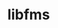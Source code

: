 ---
title: "libfms"
layout: cache
categories: [package, develop]
meta: {"compilers": ["gcc@11.1.0", "gcc@11.4.0", "gcc@9.4.0"], "num_specs": 110, "num_specs_by_stack": {"data-vis-sdk": 92, "e4s": 18, "root": 110}, "oss": ["ubuntu20.04", "ubuntu22.04"], "platforms": ["linux"], "stacks": ["data-vis-sdk", "e4s", "root"], "targets": ["x86_64_v3"], "versions": ["0.2.0"]}
spec_details: [{"compiler": "gcc@11.1.0", "hash": "2gho34reh2r6p2jvcjfxm7j2rqfm5c5g", "os": "ubuntu20.04", "platform": "linux", "size": "-", "stacks": ["data-vis-sdk", "root"], "target": "x86_64_v3", "variants": ["build_system=cmake", "build_type=Release", "commit=a66cb96711cc404c411f1bf07ca8db09b6f894eb", "+conduit", "generator=make", "~ipo", "+shared"], "versions": ["0.2.0"]}, {"compiler": "gcc@11.1.0", "hash": "2sx6s3rtkbedugdvjqwxateat4e77qrj", "os": "ubuntu20.04", "platform": "linux", "size": "-", "stacks": ["data-vis-sdk", "root"], "target": "x86_64_v3", "variants": ["build_system=cmake", "build_type=Release", "+conduit", "generator=make", "~ipo", "+shared"], "versions": ["0.2.0"]}, {"compiler": "gcc@11.1.0", "hash": "33hjutrzxirla2bgitlntfcy5vfyd6ok", "os": "ubuntu20.04", "platform": "linux", "size": "-", "stacks": ["data-vis-sdk", "root"], "target": "x86_64_v3", "variants": ["build_system=cmake", "build_type=Release", "+conduit", "generator=make", "~ipo", "+shared"], "versions": ["0.2.0"]}, {"compiler": "gcc@11.1.0", "hash": "3blqeh3mz4hsdxyeewwdg6tjd5i3vx3y", "os": "ubuntu20.04", "platform": "linux", "size": "-", "stacks": ["data-vis-sdk", "root"], "target": "x86_64_v3", "variants": ["build_system=cmake", "build_type=Release", "commit=a66cb96711cc404c411f1bf07ca8db09b6f894eb", "+conduit", "generator=make", "~ipo", "+shared"], "versions": ["0.2.0"]}, {"compiler": "gcc@11.1.0", "hash": "3ehjlveqn4dhuvrp3rkuonjttwkjd7g2", "os": "ubuntu20.04", "platform": "linux", "size": "-", "stacks": ["data-vis-sdk", "root"], "target": "x86_64_v3", "variants": ["build_system=cmake", "build_type=Release", "commit=a66cb96711cc404c411f1bf07ca8db09b6f894eb", "+conduit", "generator=make", "~ipo", "+shared"], "versions": ["0.2.0"]}, {"compiler": "gcc@11.1.0", "hash": "3plbbc73cyx7wog5gpzngxaybzivq7qi", "os": "ubuntu20.04", "platform": "linux", "size": "-", "stacks": ["data-vis-sdk", "root"], "target": "x86_64_v3", "variants": ["build_system=cmake", "build_type=Release", "commit=a66cb96711cc404c411f1bf07ca8db09b6f894eb", "+conduit", "generator=make", "~ipo", "+shared"], "versions": ["0.2.0"]}, {"compiler": "gcc@11.1.0", "hash": "3xjjwgf6hrx5dbqj5gloqpr2gowk6uzo", "os": "ubuntu20.04", "platform": "linux", "size": "-", "stacks": ["data-vis-sdk", "root"], "target": "x86_64_v3", "variants": ["build_system=cmake", "build_type=Release", "commit=a66cb96711cc404c411f1bf07ca8db09b6f894eb", "+conduit", "generator=make", "~ipo", "+shared"], "versions": ["0.2.0"]}, {"compiler": "gcc@11.1.0", "hash": "3zdu3bopakmqfcz45maacqpi2xdri2ro", "os": "ubuntu20.04", "platform": "linux", "size": "-", "stacks": ["data-vis-sdk", "root"], "target": "x86_64_v3", "variants": ["build_system=cmake", "build_type=Release", "+conduit", "generator=make", "~ipo", "+shared"], "versions": ["0.2.0"]}, {"compiler": "gcc@11.1.0", "hash": "44u323r5xghlolt2zzil4uz6e4lr3h73", "os": "ubuntu20.04", "platform": "linux", "size": "-", "stacks": ["data-vis-sdk", "root"], "target": "x86_64_v3", "variants": ["build_system=cmake", "build_type=Release", "+conduit", "generator=make", "~ipo", "+shared"], "versions": ["0.2.0"]}, {"compiler": "gcc@11.1.0", "hash": "46krpisjr5aelxjpadpr2mntq7ritkps", "os": "ubuntu20.04", "platform": "linux", "size": "-", "stacks": ["data-vis-sdk", "root"], "target": "x86_64_v3", "variants": ["build_system=cmake", "build_type=Release", "commit=a66cb96711cc404c411f1bf07ca8db09b6f894eb", "+conduit", "generator=make", "~ipo", "+shared"], "versions": ["0.2.0"]}, {"compiler": "gcc@11.1.0", "hash": "47gbosc7v5jcbvxjxmy7vdnqrtpdihl6", "os": "ubuntu20.04", "platform": "linux", "size": "-", "stacks": ["data-vis-sdk", "root"], "target": "x86_64_v3", "variants": ["build_system=cmake", "build_type=Release", "+conduit", "generator=make", "~ipo", "+shared"], "versions": ["0.2.0"]}, {"compiler": "gcc@11.4.0", "hash": "4hdywihadeobyruupswn6gyxdt3fvn62", "os": "ubuntu22.04", "platform": "linux", "size": "-", "stacks": ["e4s", "root"], "target": "x86_64_v3", "variants": ["build_system=cmake", "build_type=Release", "commit=a66cb96711cc404c411f1bf07ca8db09b6f894eb", "+conduit", "generator=make", "~ipo", "+shared"], "versions": ["0.2.0"]}, {"compiler": "gcc@11.1.0", "hash": "5hfcofaj2sym4kxxamwqpfpn3i4432dl", "os": "ubuntu20.04", "platform": "linux", "size": "-", "stacks": ["data-vis-sdk", "root"], "target": "x86_64_v3", "variants": ["build_system=cmake", "build_type=Release", "+conduit", "generator=make", "~ipo", "+shared"], "versions": ["0.2.0"]}, {"compiler": "gcc@11.1.0", "hash": "5j66paf5x5jy47g2zkjycsnytkzmmcc2", "os": "ubuntu20.04", "platform": "linux", "size": "-", "stacks": ["data-vis-sdk", "root"], "target": "x86_64_v3", "variants": ["build_system=cmake", "build_type=Release", "commit=a66cb96711cc404c411f1bf07ca8db09b6f894eb", "+conduit", "generator=make", "~ipo", "+shared"], "versions": ["0.2.0"]}, {"compiler": "gcc@11.4.0", "hash": "5rbqj7phwunkz33k7ks2pbcqhtxorori", "os": "ubuntu22.04", "platform": "linux", "size": "-", "stacks": ["e4s", "root"], "target": "x86_64_v3", "variants": ["build_system=cmake", "build_type=Release", "commit=a66cb96711cc404c411f1bf07ca8db09b6f894eb", "+conduit", "generator=make", "~ipo", "+shared"], "versions": ["0.2.0"]}, {"compiler": "gcc@11.4.0", "hash": "6gcbbgg3zuabs26yhrhvieq32gfmktva", "os": "ubuntu22.04", "platform": "linux", "size": "-", "stacks": ["e4s", "root"], "target": "x86_64_v3", "variants": ["build_system=cmake", "build_type=Release", "commit=a66cb96711cc404c411f1bf07ca8db09b6f894eb", "+conduit", "generator=make", "~ipo", "+shared"], "versions": ["0.2.0"]}, {"compiler": "gcc@11.1.0", "hash": "6qf6muer57y73sujbxzoha7che5sggzw", "os": "ubuntu20.04", "platform": "linux", "size": "-", "stacks": ["data-vis-sdk", "root"], "target": "x86_64_v3", "variants": ["build_system=cmake", "build_type=Release", "commit=a66cb96711cc404c411f1bf07ca8db09b6f894eb", "+conduit", "generator=make", "~ipo", "+shared"], "versions": ["0.2.0"]}, {"compiler": "gcc@11.1.0", "hash": "6rds4afruwr7qgnwrcrfurfzed5dfhtx", "os": "ubuntu20.04", "platform": "linux", "size": "-", "stacks": ["data-vis-sdk", "root"], "target": "x86_64_v3", "variants": ["build_system=cmake", "build_type=Release", "commit=a66cb96711cc404c411f1bf07ca8db09b6f894eb", "+conduit", "generator=make", "~ipo", "+shared"], "versions": ["0.2.0"]}, {"compiler": "gcc@11.1.0", "hash": "6wivvevuyesgqpjb7hzurlasgk3cjyzr", "os": "ubuntu20.04", "platform": "linux", "size": "-", "stacks": ["data-vis-sdk", "root"], "target": "x86_64_v3", "variants": ["build_system=cmake", "build_type=Release", "+conduit", "generator=make", "~ipo", "+shared"], "versions": ["0.2.0"]}, {"compiler": "gcc@11.1.0", "hash": "737utye7js2kn26gx6jliadq2ghxybat", "os": "ubuntu20.04", "platform": "linux", "size": "-", "stacks": ["data-vis-sdk", "root"], "target": "x86_64_v3", "variants": ["build_system=cmake", "build_type=Release", "+conduit", "generator=make", "~ipo", "+shared"], "versions": ["0.2.0"]}, {"compiler": "gcc@11.1.0", "hash": "7xg7t4jqua6u7iog2binqpdo5jwgckeo", "os": "ubuntu20.04", "platform": "linux", "size": "-", "stacks": ["data-vis-sdk", "root"], "target": "x86_64_v3", "variants": ["build_system=cmake", "build_type=Release", "commit=a66cb96711cc404c411f1bf07ca8db09b6f894eb", "+conduit", "generator=make", "~ipo", "+shared"], "versions": ["0.2.0"]}, {"compiler": "gcc@11.1.0", "hash": "a2abgfwrr6wpklppz6nryrzisx2uu5if", "os": "ubuntu20.04", "platform": "linux", "size": "-", "stacks": ["data-vis-sdk", "root"], "target": "x86_64_v3", "variants": ["build_system=cmake", "build_type=Release", "commit=a66cb96711cc404c411f1bf07ca8db09b6f894eb", "+conduit", "generator=make", "~ipo", "+shared"], "versions": ["0.2.0"]}, {"compiler": "gcc@9.4.0", "hash": "a7ium3qvkumrdodhox6wzovkezw7ssgr", "os": "ubuntu20.04", "platform": "linux", "size": "-", "stacks": ["data-vis-sdk", "root"], "target": "x86_64_v3", "variants": ["build_system=cmake", "build_type=Release", "commit=a66cb96711cc404c411f1bf07ca8db09b6f894eb", "+conduit", "generator=make", "~ipo", "+shared"], "versions": ["0.2.0"]}, {"compiler": "gcc@11.1.0", "hash": "ana5ibh6tbrwlrdckvtm54yre5upce5n", "os": "ubuntu20.04", "platform": "linux", "size": "-", "stacks": ["data-vis-sdk", "root"], "target": "x86_64_v3", "variants": ["build_system=cmake", "build_type=Release", "commit=a66cb96711cc404c411f1bf07ca8db09b6f894eb", "+conduit", "generator=make", "~ipo", "+shared"], "versions": ["0.2.0"]}, {"compiler": "gcc@11.1.0", "hash": "b3x2dorgrvvqkfzakbmdq4y2544bxk2v", "os": "ubuntu20.04", "platform": "linux", "size": "-", "stacks": ["data-vis-sdk", "root"], "target": "x86_64_v3", "variants": ["build_system=cmake", "build_type=Release", "commit=a66cb96711cc404c411f1bf07ca8db09b6f894eb", "+conduit", "generator=make", "~ipo", "+shared"], "versions": ["0.2.0"]}, {"compiler": "gcc@9.4.0", "hash": "bdntv3yxr254jsampfph2qi26tokojpg", "os": "ubuntu20.04", "platform": "linux", "size": "-", "stacks": ["data-vis-sdk", "root"], "target": "x86_64_v3", "variants": ["build_system=cmake", "build_type=Release", "commit=a66cb96711cc404c411f1bf07ca8db09b6f894eb", "+conduit", "generator=make", "~ipo", "+shared"], "versions": ["0.2.0"]}, {"compiler": "gcc@11.1.0", "hash": "bislklu3p4eks4vtcp65swxxf6srhkgf", "os": "ubuntu20.04", "platform": "linux", "size": "-", "stacks": ["data-vis-sdk", "root"], "target": "x86_64_v3", "variants": ["build_system=cmake", "build_type=Release", "commit=a66cb96711cc404c411f1bf07ca8db09b6f894eb", "+conduit", "generator=make", "~ipo", "+shared"], "versions": ["0.2.0"]}, {"compiler": "gcc@11.4.0", "hash": "bjgz2exbsprjgcddbztorwkne3kx7iaf", "os": "ubuntu22.04", "platform": "linux", "size": "-", "stacks": ["e4s", "root"], "target": "x86_64_v3", "variants": ["build_system=cmake", "build_type=Release", "commit=a66cb96711cc404c411f1bf07ca8db09b6f894eb", "+conduit", "generator=make", "~ipo", "+shared"], "versions": ["0.2.0"]}, {"compiler": "gcc@11.1.0", "hash": "blsjle4blzlhmodfoobobpg4eodddevm", "os": "ubuntu20.04", "platform": "linux", "size": "-", "stacks": ["data-vis-sdk", "root"], "target": "x86_64_v3", "variants": ["build_system=cmake", "build_type=Release", "commit=a66cb96711cc404c411f1bf07ca8db09b6f894eb", "+conduit", "generator=make", "~ipo", "+shared"], "versions": ["0.2.0"]}, {"compiler": "gcc@11.1.0", "hash": "bvrif554vemk7d2x5dqpkxqdk27sc3sr", "os": "ubuntu20.04", "platform": "linux", "size": "-", "stacks": ["data-vis-sdk", "root"], "target": "x86_64_v3", "variants": ["build_system=cmake", "build_type=Release", "commit=a66cb96711cc404c411f1bf07ca8db09b6f894eb", "+conduit", "generator=make", "~ipo", "+shared"], "versions": ["0.2.0"]}, {"compiler": "gcc@11.1.0", "hash": "ccf6o3hge3xlqhpttkvuow3mgtsir645", "os": "ubuntu20.04", "platform": "linux", "size": "-", "stacks": ["data-vis-sdk", "root"], "target": "x86_64_v3", "variants": ["build_system=cmake", "build_type=Release", "+conduit", "generator=make", "~ipo", "+shared"], "versions": ["0.2.0"]}, {"compiler": "gcc@11.1.0", "hash": "cwxgtkcu5rwwfsplxucikef6zxqenhou", "os": "ubuntu20.04", "platform": "linux", "size": "-", "stacks": ["data-vis-sdk", "root"], "target": "x86_64_v3", "variants": ["build_system=cmake", "build_type=Release", "+conduit", "generator=make", "~ipo", "+shared"], "versions": ["0.2.0"]}, {"compiler": "gcc@11.1.0", "hash": "dafkx2i4yikfdlzuqpgdcxhxdook7d2a", "os": "ubuntu20.04", "platform": "linux", "size": "-", "stacks": ["data-vis-sdk", "root"], "target": "x86_64_v3", "variants": ["build_system=cmake", "build_type=Release", "+conduit", "generator=make", "~ipo", "+shared"], "versions": ["0.2.0"]}, {"compiler": "gcc@11.1.0", "hash": "dbjvvnvieuamw7zh4tgbuajsiwzfc5yl", "os": "ubuntu20.04", "platform": "linux", "size": "-", "stacks": ["data-vis-sdk", "root"], "target": "x86_64_v3", "variants": ["build_system=cmake", "build_type=Release", "commit=a66cb96711cc404c411f1bf07ca8db09b6f894eb", "+conduit", "generator=make", "~ipo", "+shared"], "versions": ["0.2.0"]}, {"compiler": "gcc@11.1.0", "hash": "dbw56ujs2umkorko3zbm7h6in4ryfg7v", "os": "ubuntu20.04", "platform": "linux", "size": "-", "stacks": ["data-vis-sdk", "root"], "target": "x86_64_v3", "variants": ["build_system=cmake", "build_type=Release", "commit=a66cb96711cc404c411f1bf07ca8db09b6f894eb", "+conduit", "generator=make", "~ipo", "+shared"], "versions": ["0.2.0"]}, {"compiler": "gcc@11.1.0", "hash": "ddb24na2tna23hahwdgwgnyrn72jdyy2", "os": "ubuntu20.04", "platform": "linux", "size": "-", "stacks": ["data-vis-sdk", "root"], "target": "x86_64_v3", "variants": ["build_system=cmake", "build_type=Release", "commit=a66cb96711cc404c411f1bf07ca8db09b6f894eb", "+conduit", "generator=make", "~ipo", "+shared"], "versions": ["0.2.0"]}, {"compiler": "gcc@11.1.0", "hash": "dhzxqso7ufl6btax3loz3mmkf6ihlvmv", "os": "ubuntu20.04", "platform": "linux", "size": "-", "stacks": ["data-vis-sdk", "root"], "target": "x86_64_v3", "variants": ["build_system=cmake", "build_type=Release", "+conduit", "generator=make", "~ipo", "+shared"], "versions": ["0.2.0"]}, {"compiler": "gcc@11.1.0", "hash": "dl5kpzgqkp54ozmnrfbuubi5iuntmt7f", "os": "ubuntu20.04", "platform": "linux", "size": "-", "stacks": ["data-vis-sdk", "root"], "target": "x86_64_v3", "variants": ["build_system=cmake", "build_type=Release", "commit=a66cb96711cc404c411f1bf07ca8db09b6f894eb", "+conduit", "generator=make", "~ipo", "+shared"], "versions": ["0.2.0"]}, {"compiler": "gcc@11.4.0", "hash": "erkareqozr77s4yjw3tlaunthx2xfx6o", "os": "ubuntu22.04", "platform": "linux", "size": "-", "stacks": ["e4s", "root"], "target": "x86_64_v3", "variants": ["build_system=cmake", "build_type=Release", "commit=a66cb96711cc404c411f1bf07ca8db09b6f894eb", "+conduit", "generator=make", "~ipo", "+shared"], "versions": ["0.2.0"]}, {"compiler": "gcc@11.1.0", "hash": "ex6ul57d534rjbv5hgpzwy7wxcsxphzl", "os": "ubuntu20.04", "platform": "linux", "size": "-", "stacks": ["data-vis-sdk", "root"], "target": "x86_64_v3", "variants": ["build_system=cmake", "build_type=Release", "commit=a66cb96711cc404c411f1bf07ca8db09b6f894eb", "+conduit", "generator=make", "~ipo", "+shared"], "versions": ["0.2.0"]}, {"compiler": "gcc@11.1.0", "hash": "eztvpgo4t5dfcghs4sfljnlstta3eyai", "os": "ubuntu20.04", "platform": "linux", "size": "-", "stacks": ["data-vis-sdk", "root"], "target": "x86_64_v3", "variants": ["build_system=cmake", "build_type=Release", "+conduit", "generator=make", "~ipo", "+shared"], "versions": ["0.2.0"]}, {"compiler": "gcc@11.1.0", "hash": "fftesmsjjqdlvzne7scasria2jwklyuy", "os": "ubuntu20.04", "platform": "linux", "size": "-", "stacks": ["data-vis-sdk", "root"], "target": "x86_64_v3", "variants": ["build_system=cmake", "build_type=Release", "+conduit", "generator=make", "~ipo", "+shared"], "versions": ["0.2.0"]}, {"compiler": "gcc@11.1.0", "hash": "fzhdtrgqeqcw4u76rokxvbfutowof6mm", "os": "ubuntu20.04", "platform": "linux", "size": "-", "stacks": ["data-vis-sdk", "root"], "target": "x86_64_v3", "variants": ["build_system=cmake", "build_type=Release", "commit=a66cb96711cc404c411f1bf07ca8db09b6f894eb", "+conduit", "generator=make", "~ipo", "+shared"], "versions": ["0.2.0"]}, {"compiler": "gcc@11.1.0", "hash": "fzhqyn6dduc2ofzf36lqc2wrebsurey3", "os": "ubuntu20.04", "platform": "linux", "size": "-", "stacks": ["data-vis-sdk", "root"], "target": "x86_64_v3", "variants": ["build_system=cmake", "build_type=Release", "+conduit", "generator=make", "~ipo", "+shared"], "versions": ["0.2.0"]}, {"compiler": "gcc@11.4.0", "hash": "g5eadbvsofhsvc36tyd7fbtyqypv5ue7", "os": "ubuntu22.04", "platform": "linux", "size": "-", "stacks": ["e4s", "root"], "target": "x86_64_v3", "variants": ["build_system=cmake", "build_type=Release", "commit=a66cb96711cc404c411f1bf07ca8db09b6f894eb", "+conduit", "generator=make", "~ipo", "+shared"], "versions": ["0.2.0"]}, {"compiler": "gcc@11.4.0", "hash": "gpuqrox3anwzgqg3jo35ixagrypqzebt", "os": "ubuntu22.04", "platform": "linux", "size": "-", "stacks": ["e4s", "root"], "target": "x86_64_v3", "variants": ["build_system=cmake", "build_type=Release", "commit=a66cb96711cc404c411f1bf07ca8db09b6f894eb", "+conduit", "generator=make", "~ipo", "+shared"], "versions": ["0.2.0"]}, {"compiler": "gcc@9.4.0", "hash": "guiuyrgz4aubdanb6wzhmmut5yxsu4lv", "os": "ubuntu20.04", "platform": "linux", "size": "-", "stacks": ["data-vis-sdk", "root"], "target": "x86_64_v3", "variants": ["build_system=cmake", "build_type=Release", "commit=a66cb96711cc404c411f1bf07ca8db09b6f894eb", "+conduit", "generator=make", "~ipo", "+shared"], "versions": ["0.2.0"]}, {"compiler": "gcc@11.1.0", "hash": "h3r3xpvi5kgbjij3ktxmc6ftpa43zpiy", "os": "ubuntu20.04", "platform": "linux", "size": "-", "stacks": ["data-vis-sdk", "root"], "target": "x86_64_v3", "variants": ["build_system=cmake", "build_type=Release", "commit=a66cb96711cc404c411f1bf07ca8db09b6f894eb", "+conduit", "generator=make", "~ipo", "+shared"], "versions": ["0.2.0"]}, {"compiler": "gcc@11.1.0", "hash": "hbc2celg6tke4riwn2gdfb3wroabwtbv", "os": "ubuntu20.04", "platform": "linux", "size": "-", "stacks": ["data-vis-sdk", "root"], "target": "x86_64_v3", "variants": ["build_system=cmake", "build_type=Release", "commit=a66cb96711cc404c411f1bf07ca8db09b6f894eb", "+conduit", "generator=make", "~ipo", "+shared"], "versions": ["0.2.0"]}, {"compiler": "gcc@11.1.0", "hash": "hhivu7h77gtoiowr2rgxpzzi7wggkotd", "os": "ubuntu20.04", "platform": "linux", "size": "-", "stacks": ["data-vis-sdk", "root"], "target": "x86_64_v3", "variants": ["build_system=cmake", "build_type=Release", "+conduit", "generator=make", "~ipo", "+shared"], "versions": ["0.2.0"]}, {"compiler": "gcc@11.1.0", "hash": "hp37lhqezkjan3b2j4vdfvpevlrj6eyq", "os": "ubuntu20.04", "platform": "linux", "size": "-", "stacks": ["data-vis-sdk", "root"], "target": "x86_64_v3", "variants": ["build_system=cmake", "build_type=Release", "commit=a66cb96711cc404c411f1bf07ca8db09b6f894eb", "+conduit", "generator=make", "~ipo", "+shared"], "versions": ["0.2.0"]}, {"compiler": "gcc@11.1.0", "hash": "hqqdp727arlpmpdyu4bxdnxbq4lz2lcf", "os": "ubuntu20.04", "platform": "linux", "size": "-", "stacks": ["data-vis-sdk", "root"], "target": "x86_64_v3", "variants": ["build_system=cmake", "build_type=Release", "+conduit", "generator=make", "~ipo", "+shared"], "versions": ["0.2.0"]}, {"compiler": "gcc@11.4.0", "hash": "hsc7htnisrunvmbcmkh2t2zn4kwbnuqu", "os": "ubuntu22.04", "platform": "linux", "size": "-", "stacks": ["e4s", "root"], "target": "x86_64_v3", "variants": ["build_system=cmake", "build_type=Release", "commit=a66cb96711cc404c411f1bf07ca8db09b6f894eb", "+conduit", "generator=make", "~ipo", "+shared"], "versions": ["0.2.0"]}, {"compiler": "gcc@11.4.0", "hash": "iguc37b7f7y4gknbe2jpxvckwppehtme", "os": "ubuntu22.04", "platform": "linux", "size": "-", "stacks": ["e4s", "root"], "target": "x86_64_v3", "variants": ["build_system=cmake", "build_type=Release", "commit=a66cb96711cc404c411f1bf07ca8db09b6f894eb", "+conduit", "generator=make", "~ipo", "+shared"], "versions": ["0.2.0"]}, {"compiler": "gcc@11.1.0", "hash": "ikjupekiygzy26eezts7ptc34ta2gagq", "os": "ubuntu20.04", "platform": "linux", "size": "-", "stacks": ["data-vis-sdk", "root"], "target": "x86_64_v3", "variants": ["build_system=cmake", "build_type=Release", "commit=a66cb96711cc404c411f1bf07ca8db09b6f894eb", "+conduit", "generator=make", "~ipo", "+shared"], "versions": ["0.2.0"]}, {"compiler": "gcc@11.1.0", "hash": "j6m2x2n6mqyimb4h3wjh4epjxnnrrrd2", "os": "ubuntu20.04", "platform": "linux", "size": "-", "stacks": ["data-vis-sdk", "root"], "target": "x86_64_v3", "variants": ["build_system=cmake", "build_type=Release", "commit=a66cb96711cc404c411f1bf07ca8db09b6f894eb", "+conduit", "generator=make", "~ipo", "+shared"], "versions": ["0.2.0"]}, {"compiler": "gcc@11.4.0", "hash": "jd5kvhwbjd6cfdtpugrzv7wp4qdrxyie", "os": "ubuntu22.04", "platform": "linux", "size": "-", "stacks": ["e4s", "root"], "target": "x86_64_v3", "variants": ["build_system=cmake", "build_type=Release", "commit=a66cb96711cc404c411f1bf07ca8db09b6f894eb", "+conduit", "generator=make", "~ipo", "+shared"], "versions": ["0.2.0"]}, {"compiler": "gcc@11.4.0", "hash": "jdkqsz5llkmjyrhhrbnzu5lyg23p7ofr", "os": "ubuntu22.04", "platform": "linux", "size": "-", "stacks": ["e4s", "root"], "target": "x86_64_v3", "variants": ["build_system=cmake", "build_type=Release", "commit=a66cb96711cc404c411f1bf07ca8db09b6f894eb", "+conduit", "generator=make", "~ipo", "+shared"], "versions": ["0.2.0"]}, {"compiler": "gcc@11.1.0", "hash": "jeuo4w4tdbcbcemogk4wrxkg6fxntnne", "os": "ubuntu20.04", "platform": "linux", "size": "-", "stacks": ["data-vis-sdk", "root"], "target": "x86_64_v3", "variants": ["build_system=cmake", "build_type=Release", "+conduit", "generator=make", "~ipo", "+shared"], "versions": ["0.2.0"]}, {"compiler": "gcc@11.1.0", "hash": "jj2cflucw4cj4mk6umupax5hwjeuyjhq", "os": "ubuntu20.04", "platform": "linux", "size": "-", "stacks": ["data-vis-sdk", "root"], "target": "x86_64_v3", "variants": ["build_system=cmake", "build_type=Release", "commit=a66cb96711cc404c411f1bf07ca8db09b6f894eb", "+conduit", "generator=make", "~ipo", "+shared"], "versions": ["0.2.0"]}, {"compiler": "gcc@11.1.0", "hash": "jmgm4rkykbaxqiecu3ipd2mohmiyyu7w", "os": "ubuntu20.04", "platform": "linux", "size": "-", "stacks": ["data-vis-sdk", "root"], "target": "x86_64_v3", "variants": ["build_system=cmake", "build_type=Release", "commit=a66cb96711cc404c411f1bf07ca8db09b6f894eb", "+conduit", "generator=make", "~ipo", "+shared"], "versions": ["0.2.0"]}, {"compiler": "gcc@11.1.0", "hash": "jsmtzlxsdr4ktu7jfxy42cxspryoqo6o", "os": "ubuntu20.04", "platform": "linux", "size": "-", "stacks": ["data-vis-sdk", "root"], "target": "x86_64_v3", "variants": ["build_system=cmake", "build_type=Release", "+conduit", "generator=make", "~ipo", "+shared"], "versions": ["0.2.0"]}, {"compiler": "gcc@11.4.0", "hash": "k7bte7ieddosnzqotf4gramxzgbz7otq", "os": "ubuntu22.04", "platform": "linux", "size": "-", "stacks": ["e4s", "root"], "target": "x86_64_v3", "variants": ["build_system=cmake", "build_type=Release", "commit=a66cb96711cc404c411f1bf07ca8db09b6f894eb", "+conduit", "generator=make", "~ipo", "+shared"], "versions": ["0.2.0"]}, {"compiler": "gcc@11.1.0", "hash": "kjgneywdo5a4surrl7fwdhx7rfnnw6f5", "os": "ubuntu20.04", "platform": "linux", "size": "-", "stacks": ["data-vis-sdk", "root"], "target": "x86_64_v3", "variants": ["build_system=cmake", "build_type=Release", "commit=a66cb96711cc404c411f1bf07ca8db09b6f894eb", "+conduit", "generator=make", "~ipo", "+shared"], "versions": ["0.2.0"]}, {"compiler": "gcc@11.1.0", "hash": "ko7dx3kc4ql7nqnz4a24itetmi2e4fax", "os": "ubuntu20.04", "platform": "linux", "size": "-", "stacks": ["data-vis-sdk", "root"], "target": "x86_64_v3", "variants": ["build_system=cmake", "build_type=Release", "commit=a66cb96711cc404c411f1bf07ca8db09b6f894eb", "+conduit", "generator=make", "~ipo", "+shared"], "versions": ["0.2.0"]}, {"compiler": "gcc@11.1.0", "hash": "ksgpo6hkhraucfjp7w67b6pmvjsifmxk", "os": "ubuntu20.04", "platform": "linux", "size": "-", "stacks": ["data-vis-sdk", "root"], "target": "x86_64_v3", "variants": ["build_system=cmake", "build_type=Release", "+conduit", "generator=make", "~ipo", "+shared"], "versions": ["0.2.0"]}, {"compiler": "gcc@11.1.0", "hash": "kucnhxdjhicwej2ogwx22afrpfr2b7ax", "os": "ubuntu20.04", "platform": "linux", "size": "-", "stacks": ["data-vis-sdk", "root"], "target": "x86_64_v3", "variants": ["build_system=cmake", "build_type=Release", "commit=a66cb96711cc404c411f1bf07ca8db09b6f894eb", "+conduit", "generator=make", "~ipo", "+shared"], "versions": ["0.2.0"]}, {"compiler": "gcc@11.1.0", "hash": "lrlovoskdcfx4lacb6bdatqyn743cuhh", "os": "ubuntu20.04", "platform": "linux", "size": "-", "stacks": ["data-vis-sdk", "root"], "target": "x86_64_v3", "variants": ["build_system=cmake", "build_type=Release", "commit=a66cb96711cc404c411f1bf07ca8db09b6f894eb", "+conduit", "generator=make", "~ipo", "+shared"], "versions": ["0.2.0"]}, {"compiler": "gcc@11.1.0", "hash": "lzqr4x3bx6hm64ostw6bfsylkdg3ccbl", "os": "ubuntu20.04", "platform": "linux", "size": "-", "stacks": ["data-vis-sdk", "root"], "target": "x86_64_v3", "variants": ["build_system=cmake", "build_type=Release", "+conduit", "generator=make", "~ipo", "+shared"], "versions": ["0.2.0"]}, {"compiler": "gcc@11.1.0", "hash": "meezcsfc7xyvui5ze2yq2dos4fc6lv5k", "os": "ubuntu20.04", "platform": "linux", "size": "-", "stacks": ["data-vis-sdk", "root"], "target": "x86_64_v3", "variants": ["build_system=cmake", "build_type=Release", "+conduit", "generator=make", "~ipo", "+shared"], "versions": ["0.2.0"]}, {"compiler": "gcc@11.1.0", "hash": "milgxgjte2v3o3etza54ntxt3widhi6b", "os": "ubuntu20.04", "platform": "linux", "size": "-", "stacks": ["data-vis-sdk", "root"], "target": "x86_64_v3", "variants": ["build_system=cmake", "build_type=Release", "commit=a66cb96711cc404c411f1bf07ca8db09b6f894eb", "+conduit", "generator=make", "~ipo", "+shared"], "versions": ["0.2.0"]}, {"compiler": "gcc@11.1.0", "hash": "mrqapqrcljzmwocaqxcpcx3ujjm4nh3n", "os": "ubuntu20.04", "platform": "linux", "size": "-", "stacks": ["data-vis-sdk", "root"], "target": "x86_64_v3", "variants": ["build_system=cmake", "build_type=Release", "commit=a66cb96711cc404c411f1bf07ca8db09b6f894eb", "+conduit", "generator=make", "~ipo", "+shared"], "versions": ["0.2.0"]}, {"compiler": "gcc@11.4.0", "hash": "mrsy3sittevq4zqgaltfikinmj64vjzg", "os": "ubuntu22.04", "platform": "linux", "size": "-", "stacks": ["e4s", "root"], "target": "x86_64_v3", "variants": ["build_system=cmake", "build_type=Release", "commit=a66cb96711cc404c411f1bf07ca8db09b6f894eb", "+conduit", "generator=make", "~ipo", "+shared"], "versions": ["0.2.0"]}, {"compiler": "gcc@11.1.0", "hash": "my6yh3uezv5fqdweww4nyevmbss755sf", "os": "ubuntu20.04", "platform": "linux", "size": "-", "stacks": ["data-vis-sdk", "root"], "target": "x86_64_v3", "variants": ["build_system=cmake", "build_type=Release", "commit=a66cb96711cc404c411f1bf07ca8db09b6f894eb", "+conduit", "generator=make", "~ipo", "+shared"], "versions": ["0.2.0"]}, {"compiler": "gcc@9.4.0", "hash": "nhfz3bex3cczgvvpzixlrg27yzz67p6z", "os": "ubuntu20.04", "platform": "linux", "size": "-", "stacks": ["data-vis-sdk", "root"], "target": "x86_64_v3", "variants": ["build_system=cmake", "build_type=Release", "+conduit", "generator=make", "~ipo", "+shared"], "versions": ["0.2.0"]}, {"compiler": "gcc@11.4.0", "hash": "nyas63uwgulgtbrp5dnlzryi6r4gyebb", "os": "ubuntu22.04", "platform": "linux", "size": "-", "stacks": ["e4s", "root"], "target": "x86_64_v3", "variants": ["build_system=cmake", "build_type=Release", "commit=a66cb96711cc404c411f1bf07ca8db09b6f894eb", "+conduit", "generator=make", "~ipo", "+shared"], "versions": ["0.2.0"]}, {"compiler": "gcc@11.1.0", "hash": "oaekwyvkuukt3u6dgnmwu7e5vwxzpao3", "os": "ubuntu20.04", "platform": "linux", "size": "-", "stacks": ["data-vis-sdk", "root"], "target": "x86_64_v3", "variants": ["build_system=cmake", "build_type=Release", "commit=a66cb96711cc404c411f1bf07ca8db09b6f894eb", "+conduit", "generator=make", "~ipo", "+shared"], "versions": ["0.2.0"]}, {"compiler": "gcc@11.1.0", "hash": "oivi7ouijwib5xbow2c6ozhoztvk4n74", "os": "ubuntu20.04", "platform": "linux", "size": "-", "stacks": ["data-vis-sdk", "root"], "target": "x86_64_v3", "variants": ["build_system=cmake", "build_type=Release", "commit=a66cb96711cc404c411f1bf07ca8db09b6f894eb", "+conduit", "generator=make", "~ipo", "+shared"], "versions": ["0.2.0"]}, {"compiler": "gcc@11.1.0", "hash": "oke2gwzffdc63cwpbenebfis3jks7tny", "os": "ubuntu20.04", "platform": "linux", "size": "-", "stacks": ["data-vis-sdk", "root"], "target": "x86_64_v3", "variants": ["build_system=cmake", "build_type=Release", "commit=a66cb96711cc404c411f1bf07ca8db09b6f894eb", "+conduit", "generator=make", "~ipo", "+shared"], "versions": ["0.2.0"]}, {"compiler": "gcc@11.1.0", "hash": "p2mcy6ksxac524vvo5pf7xzhniwo5vas", "os": "ubuntu20.04", "platform": "linux", "size": "-", "stacks": ["data-vis-sdk", "root"], "target": "x86_64_v3", "variants": ["build_system=cmake", "build_type=Release", "commit=a66cb96711cc404c411f1bf07ca8db09b6f894eb", "+conduit", "generator=make", "~ipo", "+shared"], "versions": ["0.2.0"]}, {"compiler": "gcc@11.4.0", "hash": "ptjqeke4rxg6sdnmz4y3f6gxjavlz2eo", "os": "ubuntu22.04", "platform": "linux", "size": "-", "stacks": ["e4s", "root"], "target": "x86_64_v3", "variants": ["build_system=cmake", "build_type=Release", "commit=a66cb96711cc404c411f1bf07ca8db09b6f894eb", "+conduit", "generator=make", "~ipo", "+shared"], "versions": ["0.2.0"]}, {"compiler": "gcc@11.1.0", "hash": "qe3g55obrq272suxmyiilq4sbs23j4bj", "os": "ubuntu20.04", "platform": "linux", "size": "-", "stacks": ["data-vis-sdk", "root"], "target": "x86_64_v3", "variants": ["build_system=cmake", "build_type=Release", "commit=a66cb96711cc404c411f1bf07ca8db09b6f894eb", "+conduit", "generator=make", "~ipo", "+shared"], "versions": ["0.2.0"]}, {"compiler": "gcc@11.4.0", "hash": "qn45etb2v6bligto4cz4ipmc57fa2s7a", "os": "ubuntu22.04", "platform": "linux", "size": "-", "stacks": ["e4s", "root"], "target": "x86_64_v3", "variants": ["build_system=cmake", "build_type=Release", "commit=a66cb96711cc404c411f1bf07ca8db09b6f894eb", "+conduit", "generator=make", "~ipo", "+shared"], "versions": ["0.2.0"]}, {"compiler": "gcc@11.1.0", "hash": "qrvprvkdvn6zb75qhvgnf7p7hjccmotf", "os": "ubuntu20.04", "platform": "linux", "size": "-", "stacks": ["data-vis-sdk", "root"], "target": "x86_64_v3", "variants": ["build_system=cmake", "build_type=Release", "commit=a66cb96711cc404c411f1bf07ca8db09b6f894eb", "+conduit", "generator=make", "~ipo", "+shared"], "versions": ["0.2.0"]}, {"compiler": "gcc@11.1.0", "hash": "rixkr3h5gxt3jk3c6ut3xvt6pc34ylpm", "os": "ubuntu20.04", "platform": "linux", "size": "-", "stacks": ["data-vis-sdk", "root"], "target": "x86_64_v3", "variants": ["build_system=cmake", "build_type=Release", "commit=a66cb96711cc404c411f1bf07ca8db09b6f894eb", "+conduit", "generator=make", "~ipo", "+shared"], "versions": ["0.2.0"]}, {"compiler": "gcc@11.1.0", "hash": "rqirycfdsr4lbjuqtff4hcrpmtdaxotu", "os": "ubuntu20.04", "platform": "linux", "size": "-", "stacks": ["data-vis-sdk", "root"], "target": "x86_64_v3", "variants": ["build_system=cmake", "build_type=Release", "commit=a66cb96711cc404c411f1bf07ca8db09b6f894eb", "+conduit", "generator=make", "~ipo", "+shared"], "versions": ["0.2.0"]}, {"compiler": "gcc@11.1.0", "hash": "soj5agtxgo6vko2e4c2visdeqcioo36u", "os": "ubuntu20.04", "platform": "linux", "size": "-", "stacks": ["data-vis-sdk", "root"], "target": "x86_64_v3", "variants": ["build_system=cmake", "build_type=Release", "commit=a66cb96711cc404c411f1bf07ca8db09b6f894eb", "+conduit", "generator=make", "~ipo", "+shared"], "versions": ["0.2.0"]}, {"compiler": "gcc@11.1.0", "hash": "t6rfn7ji4zg5n6qva34j6l773cmz4cu3", "os": "ubuntu20.04", "platform": "linux", "size": "-", "stacks": ["data-vis-sdk", "root"], "target": "x86_64_v3", "variants": ["build_system=cmake", "build_type=Release", "commit=a66cb96711cc404c411f1bf07ca8db09b6f894eb", "+conduit", "generator=make", "~ipo", "+shared"], "versions": ["0.2.0"]}, {"compiler": "gcc@11.1.0", "hash": "t7rqnuonssdxqirds5xanc7pox26fv7e", "os": "ubuntu20.04", "platform": "linux", "size": "-", "stacks": ["data-vis-sdk", "root"], "target": "x86_64_v3", "variants": ["build_system=cmake", "build_type=Release", "commit=a66cb96711cc404c411f1bf07ca8db09b6f894eb", "+conduit", "generator=make", "~ipo", "+shared"], "versions": ["0.2.0"]}, {"compiler": "gcc@11.1.0", "hash": "ta6c3n5o3lsqmotdludjyhfeywx7um77", "os": "ubuntu20.04", "platform": "linux", "size": "-", "stacks": ["data-vis-sdk", "root"], "target": "x86_64_v3", "variants": ["build_system=cmake", "build_type=Release", "commit=a66cb96711cc404c411f1bf07ca8db09b6f894eb", "+conduit", "generator=make", "~ipo", "+shared"], "versions": ["0.2.0"]}, {"compiler": "gcc@11.1.0", "hash": "tczzvfy5qglu5gizpb7bp7uuursgj36y", "os": "ubuntu20.04", "platform": "linux", "size": "-", "stacks": ["data-vis-sdk", "root"], "target": "x86_64_v3", "variants": ["build_system=cmake", "build_type=Release", "commit=a66cb96711cc404c411f1bf07ca8db09b6f894eb", "+conduit", "generator=make", "~ipo", "+shared"], "versions": ["0.2.0"]}, {"compiler": "gcc@11.1.0", "hash": "tia5lwjsxz7q2mvokdultyapzfhtgz7r", "os": "ubuntu20.04", "platform": "linux", "size": "-", "stacks": ["data-vis-sdk", "root"], "target": "x86_64_v3", "variants": ["build_system=cmake", "build_type=Release", "+conduit", "generator=make", "~ipo", "+shared"], "versions": ["0.2.0"]}, {"compiler": "gcc@11.1.0", "hash": "tlisxuowj7jaebixy2yousf5li5jdyix", "os": "ubuntu20.04", "platform": "linux", "size": "-", "stacks": ["data-vis-sdk", "root"], "target": "x86_64_v3", "variants": ["build_system=cmake", "build_type=Release", "+conduit", "generator=make", "~ipo", "+shared"], "versions": ["0.2.0"]}, {"compiler": "gcc@11.1.0", "hash": "tqlkloibavf46nkx6eumfsfryn2mnwma", "os": "ubuntu20.04", "platform": "linux", "size": "-", "stacks": ["data-vis-sdk", "root"], "target": "x86_64_v3", "variants": ["build_system=cmake", "build_type=Release", "+conduit", "generator=make", "~ipo", "+shared"], "versions": ["0.2.0"]}, {"compiler": "gcc@9.4.0", "hash": "tufeok4xeosh2ayd2mefachrt34f26tt", "os": "ubuntu20.04", "platform": "linux", "size": "-", "stacks": ["data-vis-sdk", "root"], "target": "x86_64_v3", "variants": ["build_system=cmake", "build_type=Release", "commit=a66cb96711cc404c411f1bf07ca8db09b6f894eb", "+conduit", "generator=make", "~ipo", "+shared"], "versions": ["0.2.0"]}, {"compiler": "gcc@11.1.0", "hash": "u2jeas36yzfap472ttrmjtoapvqazu5o", "os": "ubuntu20.04", "platform": "linux", "size": "-", "stacks": ["data-vis-sdk", "root"], "target": "x86_64_v3", "variants": ["build_system=cmake", "build_type=Release", "commit=a66cb96711cc404c411f1bf07ca8db09b6f894eb", "+conduit", "generator=make", "~ipo", "+shared"], "versions": ["0.2.0"]}, {"compiler": "gcc@11.1.0", "hash": "ubjgj277vw6myelplof5hkrnzdw2cjxo", "os": "ubuntu20.04", "platform": "linux", "size": "-", "stacks": ["data-vis-sdk", "root"], "target": "x86_64_v3", "variants": ["build_system=cmake", "build_type=Release", "+conduit", "generator=make", "~ipo", "+shared"], "versions": ["0.2.0"]}, {"compiler": "gcc@11.1.0", "hash": "ujibzhyc72ifi7fdgd5iil77g7mveyx7", "os": "ubuntu20.04", "platform": "linux", "size": "-", "stacks": ["data-vis-sdk", "root"], "target": "x86_64_v3", "variants": ["build_system=cmake", "build_type=Release", "commit=a66cb96711cc404c411f1bf07ca8db09b6f894eb", "+conduit", "generator=make", "~ipo", "+shared"], "versions": ["0.2.0"]}, {"compiler": "gcc@11.1.0", "hash": "uru75g7gidgtnripfx4cibytlaqkgzgw", "os": "ubuntu20.04", "platform": "linux", "size": "-", "stacks": ["data-vis-sdk", "root"], "target": "x86_64_v3", "variants": ["build_system=cmake", "build_type=Release", "commit=a66cb96711cc404c411f1bf07ca8db09b6f894eb", "+conduit", "generator=make", "~ipo", "+shared"], "versions": ["0.2.0"]}, {"compiler": "gcc@11.1.0", "hash": "vexatcfrpw4ltclrl4o5kh4tzbegla77", "os": "ubuntu20.04", "platform": "linux", "size": "-", "stacks": ["data-vis-sdk", "root"], "target": "x86_64_v3", "variants": ["build_system=cmake", "build_type=Release", "commit=a66cb96711cc404c411f1bf07ca8db09b6f894eb", "+conduit", "generator=make", "~ipo", "+shared"], "versions": ["0.2.0"]}, {"compiler": "gcc@11.1.0", "hash": "wfkvpiawcmbwwrfl5bknb3wkjrjlwq6s", "os": "ubuntu20.04", "platform": "linux", "size": "-", "stacks": ["data-vis-sdk", "root"], "target": "x86_64_v3", "variants": ["build_system=cmake", "build_type=Release", "commit=a66cb96711cc404c411f1bf07ca8db09b6f894eb", "+conduit", "generator=make", "~ipo", "+shared"], "versions": ["0.2.0"]}, {"compiler": "gcc@11.1.0", "hash": "wpghwfbuz5f5iwwlk3stu57z2hd5rglf", "os": "ubuntu20.04", "platform": "linux", "size": "-", "stacks": ["data-vis-sdk", "root"], "target": "x86_64_v3", "variants": ["build_system=cmake", "build_type=Release", "commit=a66cb96711cc404c411f1bf07ca8db09b6f894eb", "+conduit", "generator=make", "~ipo", "+shared"], "versions": ["0.2.0"]}, {"compiler": "gcc@11.4.0", "hash": "wu2mlrb7eulycrd2un5lc5q3uyobfhtq", "os": "ubuntu22.04", "platform": "linux", "size": "-", "stacks": ["e4s", "root"], "target": "x86_64_v3", "variants": ["build_system=cmake", "build_type=Release", "commit=a66cb96711cc404c411f1bf07ca8db09b6f894eb", "+conduit", "generator=make", "~ipo", "+shared"], "versions": ["0.2.0"]}, {"compiler": "gcc@11.1.0", "hash": "xbd76er4u24noanmd7lgzavnaa57ma5t", "os": "ubuntu20.04", "platform": "linux", "size": "-", "stacks": ["data-vis-sdk", "root"], "target": "x86_64_v3", "variants": ["build_system=cmake", "build_type=Release", "commit=a66cb96711cc404c411f1bf07ca8db09b6f894eb", "+conduit", "generator=make", "~ipo", "+shared"], "versions": ["0.2.0"]}, {"compiler": "gcc@11.4.0", "hash": "xotlc6jnbx3wu64bxdtnqqkgwxwsh2q2", "os": "ubuntu22.04", "platform": "linux", "size": "-", "stacks": ["e4s", "root"], "target": "x86_64_v3", "variants": ["build_system=cmake", "build_type=Release", "commit=a66cb96711cc404c411f1bf07ca8db09b6f894eb", "+conduit", "generator=make", "~ipo", "+shared"], "versions": ["0.2.0"]}, {"compiler": "gcc@11.1.0", "hash": "xrqgn2rwqgszwqdhg24dioppn5nty5wc", "os": "ubuntu20.04", "platform": "linux", "size": "-", "stacks": ["data-vis-sdk", "root"], "target": "x86_64_v3", "variants": ["build_system=cmake", "build_type=Release", "commit=a66cb96711cc404c411f1bf07ca8db09b6f894eb", "+conduit", "generator=make", "~ipo", "+shared"], "versions": ["0.2.0"]}, {"compiler": "gcc@11.1.0", "hash": "yvxwzhia4rqbsppoqvmpqngawhobquvk", "os": "ubuntu20.04", "platform": "linux", "size": "-", "stacks": ["data-vis-sdk", "root"], "target": "x86_64_v3", "variants": ["build_system=cmake", "build_type=Release", "commit=a66cb96711cc404c411f1bf07ca8db09b6f894eb", "+conduit", "generator=make", "~ipo", "+shared"], "versions": ["0.2.0"]}, {"compiler": "gcc@11.1.0", "hash": "z6yydrry25p6b2bnrmxqyqhcnawv4pvq", "os": "ubuntu20.04", "platform": "linux", "size": "-", "stacks": ["data-vis-sdk", "root"], "target": "x86_64_v3", "variants": ["build_system=cmake", "build_type=Release", "commit=a66cb96711cc404c411f1bf07ca8db09b6f894eb", "+conduit", "generator=make", "~ipo", "+shared"], "versions": ["0.2.0"]}, {"compiler": "gcc@11.1.0", "hash": "znt5fd3d5ciekci62glnko6zts6zwssa", "os": "ubuntu20.04", "platform": "linux", "size": "-", "stacks": ["data-vis-sdk", "root"], "target": "x86_64_v3", "variants": ["build_system=cmake", "build_type=Release", "commit=a66cb96711cc404c411f1bf07ca8db09b6f894eb", "+conduit", "generator=make", "~ipo", "+shared"], "versions": ["0.2.0"]}, {"compiler": "gcc@11.1.0", "hash": "zrm5scyw5q2effz5icq6tqier3kg5jia", "os": "ubuntu20.04", "platform": "linux", "size": "-", "stacks": ["data-vis-sdk", "root"], "target": "x86_64_v3", "variants": ["build_system=cmake", "build_type=Release", "commit=a66cb96711cc404c411f1bf07ca8db09b6f894eb", "+conduit", "generator=make", "~ipo", "+shared"], "versions": ["0.2.0"]}]
---